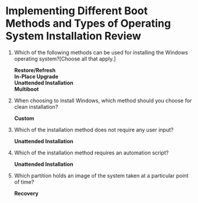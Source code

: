 # Implementing Different Boot Methods and Types of Operating System Installation Review

1.  Which of the following methods can be used for installing the Windows operating system?\[Choose all that apply.]

    **Restore/Refresh**\
    **In-Place Upgrade**\
    **Unattended Installation**\
    **Multiboot**
2.  When choosing to install Windows, which method should you choose for clean installation?

    **Custom**
3.  Which of the installation method does not require any user input?

    **Unattended Installation**
4.  Which of the installation method requires an automation script?

    **Unattended Installation**
5.  Which partition holds an image of the system taken at a particular point of time?

    **Recovery**
